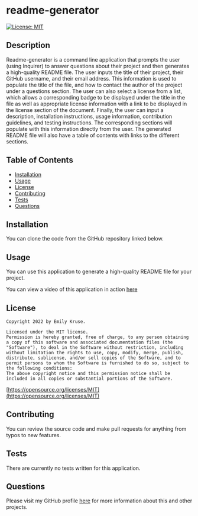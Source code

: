 
  # readme-generator
  [![License: MIT](https://img.shields.io/badge/License-MIT-yellow.svg)](https://opensource.org/licenses/MIT)

  ## Description
  Readme-generator is a command line application that prompts the user (using Inquirer) to answer questions about their project and then generates a high-quality README file. The user inputs the title of their project, their GitHub username, and their email address. This information is used to populate the title of the file, and how to contact the author of the project under a questions section. The user can also select a license from a list, which allows a corresponding badge to be displayed under the title in the file as well as appropriate license information with a link to be displayed in the license section of the document. Finally, the user can input a description, installation instructions, usage information, contribution guidelines, and testing instructions. The corresponding sections will populate with this information directly from the user. The generated README file will also have a table of contents with links to the different sections.

  ## Table of Contents
  * [Installation](#installation)
  * [Usage](#usage)
  * [License](#license)
  * [Contributing](#contributing)
  * [Tests](#tests)
  * [Questions](#questions)

  ## Installation
  You can clone the code from the GitHub repository linked below.

  ## Usage
  You can use this application to generate a high-quality README file for your project.
  
  You can view a video of this application in action [here](https://drive.google.com/file/d/1MRQafkmxZAvlzgixJWNcP0krkzc-2tOI/view)

  ## License
  
    Copyright 2022 by Emily Kruse.

    Licensed under the MIT license.
    Permission is hereby granted, free of charge, to any person obtaining a copy of this software and associated documentation files (the "Software"), to deal in the Software without restriction, including without limitation the rights to use, copy, modify, merge, publish, distribute, sublicense, and/or sell copies of the Software, and to permit persons to whom the Software is furnished to do so, subject to the following conditions:
    The above copyright notice and this permission notice shall be included in all copies or substantial portions of the Software.
    
  [https://opensource.org/licenses/MIT](https://opensource.org/licenses/MIT)

  ## Contributing
  You can review the source code and make pull requests for anything from typos to new features.

  ## Tests
  There are currently no tests written for this application.

  ## Questions
  Please visit my GitHub profile [here](https://github.com/emilyk221) for more information about this and other projects.
  